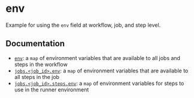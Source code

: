# env
Example for using the `env` field at workflow, job, and step level.

## Documentation

* [`env`](https://help.github.com/en/actions/automating-your-workflow-with-github-actions/workflow-syntax-for-github-actions#env): a `map` of environment variables that are available to all jobs and steps in the workflow
* [`jobs.<job_id>.env`](https://help.github.com/en/actions/automating-your-workflow-with-github-actions/workflow-syntax-for-github-actions#jobsjob_idenv): a `map` of environment variables that are available to all steps in the job
* [`jobs.<job_id>.steps.env`](https://help.github.com/en/actions/automating-your-workflow-with-github-actions/workflow-syntax-for-github-actions#jobsjob_idstepsenv): a `map` of environment variables for steps to use in the runner environment
